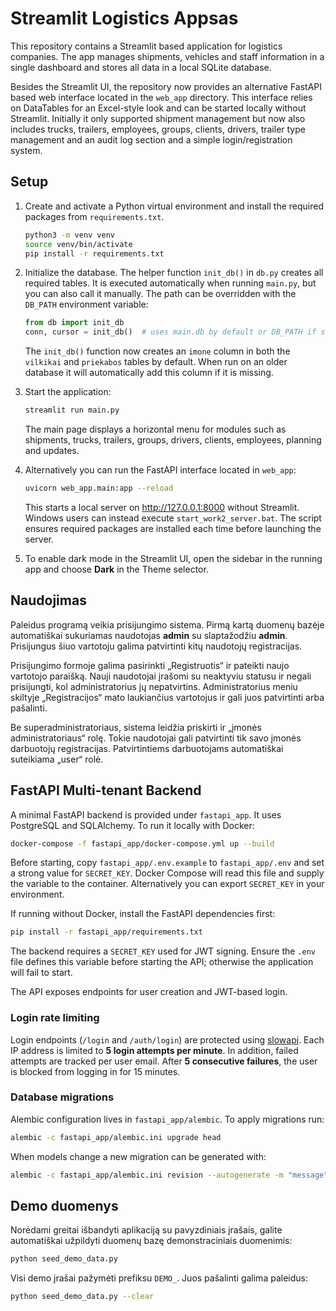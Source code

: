 # Streamlit Logistics Appsas

This repository contains a Streamlit based application for logistics companies. The app manages shipments, vehicles and staff information in a single dashboard and stores all data in a local SQLite database.

Besides the Streamlit UI, the repository now provides an alternative FastAPI based web interface located in the `web_app` directory. This interface relies on DataTables for an Excel-style look and can be started locally without Streamlit. Initially it only supported shipment management but now also includes trucks, trailers, employees, groups, clients, drivers, trailer type management and an audit log section and a simple login/registration system.

## Setup

1. Create and activate a Python virtual environment and install the
   required packages from `requirements.txt`.
   ```bash
   python3 -m venv venv
   source venv/bin/activate
   pip install -r requirements.txt
   ```

2. Initialize the database. The helper function `init_db()` in `db.py` creates all required tables. It is executed automatically when running `main.py`, but you can also call it manually. The path can be overridden with the `DB_PATH` environment variable:
   ```python
   from db import init_db
   conn, cursor = init_db()  # uses main.db by default or DB_PATH if set
   ```
   The `init_db()` function now creates an `imone` column in both the
   `vilkikai` and `priekabos` tables by default. When run on an older database
   it will automatically add this column if it is missing.

3. Start the application:
   ```bash
   streamlit run main.py
   ```
   The main page displays a horizontal menu for modules such as shipments, trucks, trailers, groups, drivers, clients, employees, planning and updates.

4. Alternatively you can run the FastAPI interface located in `web_app`:
   ```bash
   uvicorn web_app.main:app --reload
   ```
   This starts a local server on http://127.0.0.1:8000 without Streamlit.
   Windows users can instead execute `start_work2_server.bat`. The script
   ensures required packages are installed each time before launching the
   server.

5. To enable dark mode in the Streamlit UI, open the sidebar in the running app and choose **Dark** in the Theme selector.

## Naudojimas

Paleidus programą veikia prisijungimo sistema. Pirmą kartą duomenų bazėje automatiškai sukuriamas naudotojas **admin** su slaptažodžiu **admin**. Prisijungus šiuo vartotoju galima patvirtinti kitų naudotojų registracijas.

Prisijungimo formoje galima pasirinkti „Registruotis“ ir pateikti naujo vartotojo paraišką. Nauji naudotojai įrašomi su neaktyviu statusu ir negali prisijungti, kol administratorius jų nepatvirtins. Administratorius meniu skiltyje „Registracijos“ mato laukiančius vartotojus ir gali juos patvirtinti arba pašalinti.

Be superadministratoriaus, sistema leidžia priskirti ir „įmonės administratoriaus“ rolę. Tokie naudotojai gali patvirtinti tik savo įmonės darbuotojų registracijas. Patvirtintiems darbuotojams automatiškai suteikiama „user“ rolė.

## FastAPI Multi-tenant Backend

A minimal FastAPI backend is provided under `fastapi_app`. It uses PostgreSQL and SQLAlchemy.
To run it locally with Docker:

```bash
docker-compose -f fastapi_app/docker-compose.yml up --build
```

Before starting, copy `fastapi_app/.env.example` to `fastapi_app/.env` and set a
strong value for `SECRET_KEY`. Docker Compose will read this file and supply the
variable to the container. Alternatively you can export `SECRET_KEY` in your
environment.

If running without Docker, install the FastAPI dependencies first:

```bash
pip install -r fastapi_app/requirements.txt
```

The backend requires a `SECRET_KEY` used for JWT signing. Ensure the `.env` file
defines this variable before starting the API; otherwise the application will
fail to start.

The API exposes endpoints for user creation and JWT-based login.

### Login rate limiting

Login endpoints (`/login` and `/auth/login`) are protected using [slowapi](https://github.com/laurentS/slowapi).
Each IP address is limited to **5 login attempts per minute**. In addition, failed
attempts are tracked per user email. After **5 consecutive failures**, the user
is blocked from logging in for 15 minutes.

### Database migrations

Alembic configuration lives in `fastapi_app/alembic`. To apply migrations run:

```bash
alembic -c fastapi_app/alembic.ini upgrade head
```

When models change a new migration can be generated with:

```bash
alembic -c fastapi_app/alembic.ini revision --autogenerate -m "message"
```

## Demo duomenys

Norėdami greitai išbandyti aplikaciją su pavyzdiniais įrašais, galite
automatiškai užpildyti duomenų bazę demonstraciniais duomenimis:

```bash
python seed_demo_data.py
```

Visi demo įrašai pažymėti prefiksu `DEMO_`. Juos pašalinti galima
paleidus:

```bash
python seed_demo_data.py --clear
```

